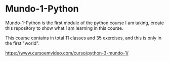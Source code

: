 # Mundo-1-Python

Mundo-1-Python is the first module of the python 
course I am taking, create this repository to show 
what I am learning in this course.

This course contains in total 11 classes and 35 
exercises, and this is only in the first "world".

https://www.cursoemvideo.com/curso/python-3-mundo-1/
